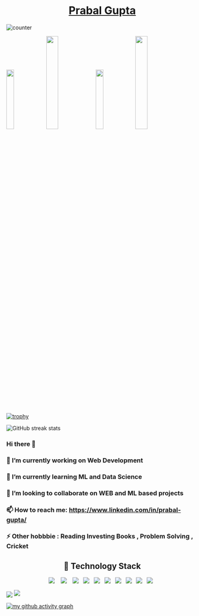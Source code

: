 <h1 align="center"><a href="https://prabalgupta12.github.io/">Prabal Gupta</a></h1>

![counter](https://en7k4niarxtrtbv.m.pipedream.net)
<p>
  <a href="https://twitter.com/PrabalGupta__" target="_blank"><img src="https://img.shields.io/badge/-@PrabalGupta__-1ca0f1?style=ft&labelColor=1ca0f1&logo=twitter&logoColor=white&link=https://twitter.com/PrabalGupta__" width="20%"/></a>
  <a href="https://medium.com/@prabalgupta/" target="_blank"><img src="https://img.shields.io/badge/-@prabalgupta-000000?style=flat&labelColor=black&logo=Medium&link=https://medium.com/@prabalgupta/" width="25%"/></a>
  <a href="https://www.linkedin.com/in/prabal-gupta/" target="_blank"><img src =https://img.shields.io/badge/-prabalgupta-0077B5?style=flat&logo=linkedin&logoColor=white&link=https://www.linkedin.com/in/prabal-gupta/" width="20%"/></a>
  <a href="mailto:prabalgupta4343@gmail.com" target="_blank"><img src="https://img.shields.io/badge/-prabalgupta4343@gmail.com-c14438?style=flat&logo=Gmail&logoColor=white&link=mailto:prabalgupta43436@gmail.com" width="25%"/></a>
</p>
    
[![trophy](https://github-profile-trophy.vercel.app/?username=prabalgupta12)](https://github.com/ryo-ma/github-profile-trophy)
    
![GitHub streak stats](https://github-readme-streak-stats.herokuapp.com/?user=prabalgupta12)
    

### Hi there 👋
### 🔭 I’m currently working on Web Development
### 🌱 I’m currently learning ML and Data Science
### 👯 I’m looking to collaborate on WEB and ML based projects
### 📫 How to reach me: https://www.linkedin.com/in/prabal-gupta/
### ⚡ Other hobbbie : Reading Investing Books , Problem Solving , Cricket

<h2 align="center"> 🔭 Technology Stack</h2>    
<p align="center">
  <img src="https://img.shields.io/badge/node.js%20-%2343853D.svg?&style=for-the-badge&logo=node.js&logoColor=white" />&nbsp;&nbsp;&nbsp;
  <img src="https://img.shields.io/badge/react%20-%2300D9FF.svg?&style=for-the-badge&logo=react&logoColor=white" />&nbsp;&nbsp;&nbsp;
  <img src="https://img.shields.io/badge/flask%20-%231572B6.svg?&style=for-the-badge&logo=flask&logoColor=white" />&nbsp;&nbsp;
  <img src="https://img.shields.io/badge/django%20-%231572B6.svg?&style=for-the-badge&logo=django&logoColor=white" />&nbsp;&nbsp;
  <img src="https://img.shields.io/badge/javascript%20-%231572B6.svg?&style=for-the-badge&logo=javascript&logoColor=white" />&nbsp;&nbsp;
  <img src="https://img.shields.io/badge/mongodb%20-%231572B6.svg?&style=for-the-badge&logo=mongodb&logoColor=white" />&nbsp;&nbsp;
  <img src="https://img.shields.io/badge/mysql%20-%231572B6.svg?&style=for-the-badge&logo=mysql&logoColor=white" />&nbsp;&nbsp;
  <img src="https://img.shields.io/badge/python%20-%231572B6.svg?&style=for-the-badge&logo=python&logoColor=yellow" />&nbsp;&nbsp;
  <img src="https://img.shields.io/badge/heroku%20-%231572B6.svg?&style=for-the-badge&logo=heroku&logoColor=white" />&nbsp;&nbsp;
  <img src="https://img.shields.io/badge/git%20-%231572B6.svg?&style=for-the-badge&logo=git&logoColor=white" />&nbsp;&nbsp;
</p>
    
    
  <img align = "center"  src = "https://github-readme-stats.vercel.app/api?username=prabalgupta12&count_private=true&show_icons=true&theme=tokyonight">
<img src = "https://github-readme-stats.vercel.app/api/top-langs/?username=prabalgupta12">

[![my github activity graph](https://activity-graph.herokuapp.com/graph?username=prabalgupta12&theme=github)](https://github.com/prabalgupta12/github-readme-activity-graph )    
